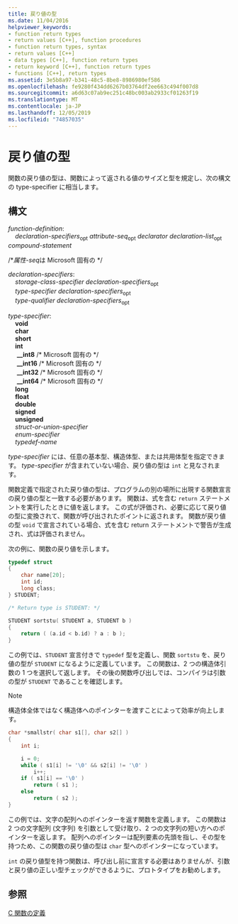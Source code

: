 ```yaml
---
title: 戻り値の型
ms.date: 11/04/2016
helpviewer_keywords:
- function return types
- return values [C++], function procedures
- function return types, syntax
- return values [C++]
- data types [C++], function return types
- return keyword [C++], function return types
- functions [C++], return types
ms.assetid: 3e5b8a97-b341-48c5-8be8-8986980ef586
ms.openlocfilehash: fe9280f434dd6267b03764df2ee663c494f007d8
ms.sourcegitcommit: a6d63c07ab9ec251c48bc003ab2933cf01263f19
ms.translationtype: MT
ms.contentlocale: ja-JP
ms.lasthandoff: 12/05/2019
ms.locfileid: "74857035"
---
```

# <a name="return-type"></a>戻り値の型

関数の戻り値の型は、関数によって返される値のサイズと型を規定し、次の構文の type-specifier に相当します。

## <a name="syntax"></a>構文

*function-definition*:<br/>
&nbsp;&nbsp;&nbsp;&nbsp;*declaration-specifiers*<sub>opt</sub> *attribute-seq*<sub>opt</sub> *declarator* *declaration-list*<sub>opt</sub> *compound-statement*

/\**属性-seq*は Microsoft 固有の \*/

*declaration-specifiers*:<br/>
&nbsp;&nbsp;&nbsp;&nbsp;*storage-class-specifier* *declaration-specifiers*<sub>opt</sub><br/>
&nbsp;&nbsp;&nbsp;&nbsp;*type-specifier* *declaration-specifiers*<sub>opt</sub><br/>
&nbsp;&nbsp;&nbsp;&nbsp;*type-qualifier* *declaration-specifiers*<sub>opt</sub>

*type-specifier*:<br/>
&nbsp;&nbsp;&nbsp;&nbsp;**void**<br/>
&nbsp;&nbsp;&nbsp;&nbsp;**char**<br/>
&nbsp;&nbsp;&nbsp;&nbsp;**short**<br/>
&nbsp;&nbsp;&nbsp;&nbsp;**int**<br/>
&nbsp;&nbsp;&nbsp;&nbsp; **__int8** /\* Microsoft 固有の \*/<br/>
&nbsp;&nbsp;&nbsp;&nbsp; **__int16** /\* Microsoft 固有の \*/<br/>
&nbsp;&nbsp;&nbsp;&nbsp; **__int32** /\* Microsoft 固有の \*/<br/>
&nbsp;&nbsp;&nbsp;&nbsp; **__int64** /\* Microsoft 固有の \*/<br/>
&nbsp;&nbsp;&nbsp;&nbsp;**long**<br/>
&nbsp;&nbsp;&nbsp;&nbsp;**float**<br/>
&nbsp;&nbsp;&nbsp;&nbsp;**double**<br/>
&nbsp;&nbsp;&nbsp;&nbsp;**signed**<br/>
&nbsp;&nbsp;&nbsp;&nbsp;**unsigned**<br/>
&nbsp;&nbsp;&nbsp;&nbsp;*struct-or-union-specifier*<br/>
&nbsp;&nbsp;&nbsp;&nbsp;*enum-specifier*<br/>
&nbsp;&nbsp;&nbsp;&nbsp;*typedef-name*

*type-specifier* には、任意の基本型、構造体型、または共用体型を指定できます。 *type-specifier* が含まれていない場合、戻り値の型は `int` と見なされます。

関数定義で指定された戻り値の型は、プログラムの別の場所に出現する関数宣言の戻り値の型と一致する必要があります。 関数は、式を含む `return` ステートメントを実行したときに値を返します。 この式が評価され、必要に応じて戻り値の型に変換されて、関数が呼び出されたポイントに返されます。 関数が戻り値の型 `void` で宣言されている場合、式を含む return ステートメントで警告が生成され、式は評価されません。

次の例に、関数の戻り値を示します。

```C
typedef struct
{
    char name[20];
    int id;
    long class;
} STUDENT;

/* Return type is STUDENT: */

STUDENT sortstu( STUDENT a, STUDENT b )
{
    return ( (a.id < b.id) ? a : b );
}
```

この例では、`STUDENT` 宣言付きで `typedef` 型を定義し、関数 `sortstu` を、戻り値の型が `STUDENT` になるように定義しています。 この関数は、2 つの構造体引数の 1 つを選択して返します。 その後の関数呼び出しでは、コンパイラは引数の型が `STUDENT` であることを確認します。

> [!NOTE]
> 構造体全体ではなく構造体へのポインターを渡すことによって効率が向上します。

```C
char *smallstr( char s1[], char s2[] )
{
    int i;

    i = 0;
    while ( s1[i] != '\0' && s2[i] != '\0' )
        i++;
    if ( s1[i] == '\0' )
        return ( s1 );
    else
        return ( s2 );
}
```

この例では、文字の配列へのポインターを返す関数を定義します。 この関数は 2 つの文字配列 (文字列) を引数として受け取り、2 つの文字列の短い方へのポインターを返します。 配列へのポインターは配列要素の先頭を指し、その型を持つため、この関数の戻り値の型は `char` 型へのポインターになっています。

`int` の戻り値型を持つ関数は、呼び出し前に宣言する必要はありませんが、引数と戻り値の正しい型チェックができるように、プロトタイプをお勧めします。

## <a name="see-also"></a>参照

[C 関数の定義](../c-language/c-function-definitions.md)
